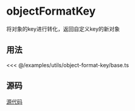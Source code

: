 # objectFormatKey

将对象的key进行转化，返回自定义key的新对象

## 用法

<<< @/examples/utils/object-format-key/base.ts

## 源码

[源代码](https://github.com/nixwai/mortise-tenon/blob/main/packages/utils/object/format-key.ts)
